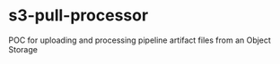 # s3-pull-processor
POC for uploading and processing pipeline artifact files from an Object Storage
